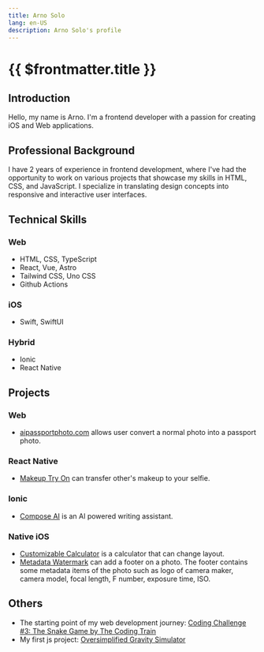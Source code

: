 ```yaml
---
title: Arno Solo
lang: en-US
description: Arno Solo's profile
---
```


# {{ $frontmatter.title }}

## Introduction

Hello, my name is Arno. I'm a frontend developer with a passion for creating iOS and Web applications.

## Professional Background

I have 2 years of experience in frontend development, where I've had the opportunity to work on various projects that showcase my skills in HTML, CSS, and JavaScript. I specialize in translating design concepts into responsive and interactive user interfaces.

## Technical Skills

### Web

- HTML, CSS, TypeScript
- React, Vue, Astro
- Tailwind CSS, Uno CSS
- Github Actions

### iOS

- Swift, SwiftUI

### Hybrid

- Ionic
- React Native

## Projects

### Web

- [aipassportphoto.com](https://aipassportphoto.com/) allows user convert a normal photo into a passport photo.

### React Native

- [Makeup Try On](https://apps.apple.com/us/app/makeup-try-on-cosmetic-ai/id6475659835) can transfer other's makeup to your selfie.

### Ionic

- [Compose AI](https://apps.apple.com/us/app/compose-ai-writing-assistant/id6449922415) is an AI powered writing assistant.

### Native iOS

- [Customizable Calculator](https://apps.apple.com/us/app/customizable-calculator/id6446835863) is a calculator that can change layout.
- [Metadata Watermark](https://apps.apple.com/us/app/metadata-watermark/id6474674942) can add a footer on a photo. The footer contains some metadata items of the photo such as logo of camera maker, camera model, focal length, F number, exposure time, ISO.

## Others

- The starting point of my web development journey: [Coding Challenge #3: The Snake Game by The Coding Train](https://youtu.be/AaGK-fj-BAM?si=SSr5bNt-NjuQ7Ez6)
- My first js project: [Oversimplified Gravity Simulator](https://arnosolo.github.io/oversimplified_gravity_simulator/)
